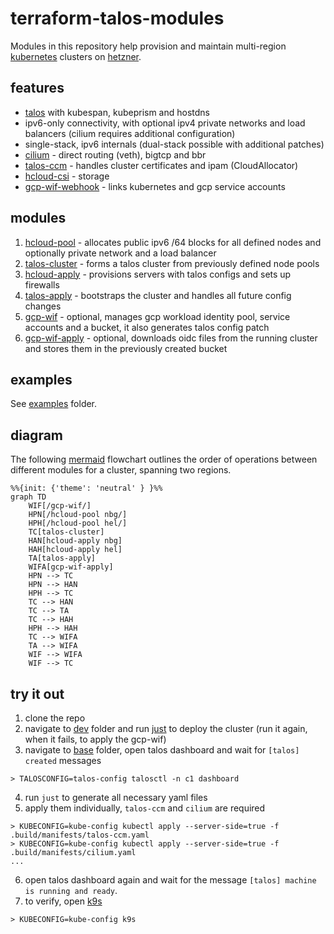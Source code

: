 # terraform-talos-modules
Modules in this repository help provision and maintain multi-region [kubernetes](https://kubernetes.io) clusters on [hetzner](https://www.hetzner.com).

## features
- [talos](https://www.talos.dev) with kubespan, kubeprism and hostdns
- ipv6-only connectivity, with optional ipv4 private networks and load balancers (cilium requires additional configuration)
- single-stack, ipv6 internals (dual-stack possible with additional patches)
- [cilium](https://cilium.io) - direct routing (veth), bigtcp and bbr
- [talos-ccm](https://github.com/siderolabs/talos-cloud-controller-manager) - handles cluster certificates and ipam (CloudAllocator)
- [hcloud-csi](https://github.com/hetznercloud/csi-driver) - storage
- [gcp-wif-webhook](https://github.com/pfnet-research/gcp-workload-identity-federation-webhook) - links kubernetes and gcp service accounts

## modules
1. [hcloud-pool](modules/hcloud-pool) - allocates public ipv6 /64 blocks for all defined nodes and optionally private network and a load balancer
2. [talos-cluster](modules/talos-cluster) - forms a talos cluster from previously defined node pools
3. [hcloud-apply](modules/hcloud-apply) - provisions servers with talos configs and sets up firewalls
4. [talos-apply](modules/talos-apply) - bootstraps the cluster and handles all future config changes
5. [gcp-wif](modules/gcp-wif) - optional, manages gcp workload identity pool, service accounts and a bucket, it also generates talos config patch
6. [gcp-wif-apply](modules/gcp-wif-apply) - optional, downloads oidc files from the running cluster and stores them in the previously created bucket

## examples
See [examples](examples) folder.

## diagram
The following [mermaid](https://github.com/mermaid-js/mermaid) flowchart outlines the order of operations between different modules for a cluster, spanning two regions.

```mermaid
%%{init: {'theme': 'neutral' } }%%
graph TD
    WIF[/gcp-wif/]
    HPN[/hcloud-pool nbg/]
    HPH[/hcloud-pool hel/]
    TC[talos-cluster]
    HAN[hcloud-apply nbg]
    HAH[hcloud-apply hel]
    TA[talos-apply]
    WIFA[gcp-wif-apply]
    HPN --> TC
    HPN --> HAN
    HPH --> TC
    TC --> HAN
    TC --> TA
    TC --> HAH
    HPH --> HAH
    TC --> WIFA
    TA --> WIFA
    WIF --> WIFA
    WIF --> TC
```

## try it out
1. clone the repo
2. navigate to [dev](dev) folder and run [just](https://github.com/casey/just) to deploy the cluster (run it again, when it fails, to apply the gcp-wif)
3. navigate to [base](/) folder, open talos dashboard and wait for `[talos] created` messages
```shell
> TALOSCONFIG=talos-config talosctl -n c1 dashboard
```
4. run `just` to generate all necessary yaml files
5. apply them individually, `talos-ccm` and `cilium` are required
```shell
> KUBECONFIG=kube-config kubectl apply --server-side=true -f .build/manifests/talos-ccm.yaml
> KUBECONFIG=kube-config kubectl apply --server-side=true -f .build/manifests/cilium.yaml
...
```
6. open talos dashboard again and wait for the message `[talos] machine is running and ready`.
7. to verify, open [k9s](https://k9scli.io/)
```shell
> KUBECONFIG=kube-config k9s
```
